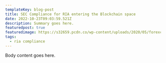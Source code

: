 ```yaml
---
templateKey: blog-post
title: SEC Compliance for RIA entering the Blockchain space
date: 2022-10-23T09:03:59.521Z
description: Summary goes here.
featuredpost: true
featuredimage: https://s32659.pcdn.co/wp-content/uploads/2020/05/forexchartpatterns.jpg.webp
tags:
  - ria compliance
---
```

B﻿ody content goes here.